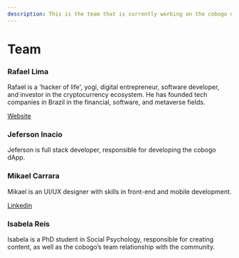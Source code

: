```yaml
---
description: This is the team that is currently working on the cobogo dApp.
---
```


# Team

### Rafael Lima

Rafael is a 'hacker of life', yogi, digital entrepreneur, software developer, and investor in the cryptocurrency ecosystem. He has founded tech companies in Brazil in the financial, software, and metaverse fields.

[Website](https://rafael.adm.br)

### Jeferson Inacio

Jeferson is full stack developer, responsible for developing the cobogo dApp.

### Mikael Carrara

Mikael is an UI/UX designer with skills in front-end and mobile development.

[Linkedin](https://www.linkedin.com/in/mikaelcarrara/)

### Isabela Reis

Isabela is a PhD student in Social Psychology, responsible for creating content, as well as the cobogo’s team relationship with the community.
